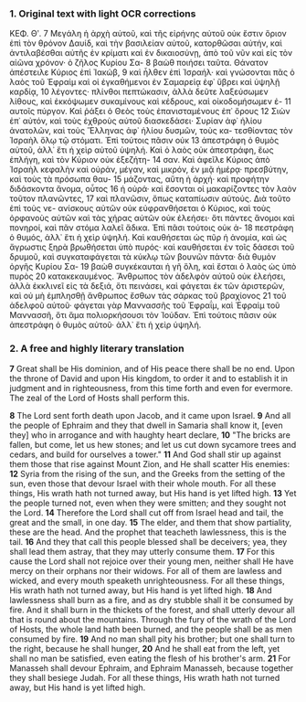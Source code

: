 ### 1. Original text with light OCR corrections

ΚΕΦ. Θʹ.
7 Μεγάλη ἡ ἀρχὴ αὐτοῦ, καὶ τῆς εἰρήνης αὐτοῦ οὐκ ἔστιν ὅριον
ἐπὶ τὸν θρόνον Δαυίδ, καὶ τὴν βασιλείαν αὐτοῦ, κατορθῶσαι
αὐτήν, καὶ ἀντιλαβέσθαι αὐτῆς ἐν κρίματι καὶ ἐν δικαιοσύνῃ,
ἀπὸ τοῦ νῦν καὶ εἰς τὸν αἰῶνα χρόνον· ὁ ζῆλος Κυρίου Σα-
8 βαὼθ ποιήσει ταῦτα. Θάνατον ἀπέστειλε Κύριος ἐπὶ Ἰακώβ,
9 καὶ ἦλθεν ἐπὶ Ἰσραήλ· καὶ γνώσονται πᾶς ὁ λαὸς τοῦ Ἐφραὶμ
καὶ οἱ ἐγκαθήμενοι ἐν Σαμαρείᾳ ἐφ᾽ ὕβρει καὶ ὑψηλῇ καρδίᾳ,
10 λέγοντες· πλίνθοι πεπτώκασιν, ἀλλὰ δεῦτε λαξεύσωμεν λίθους,
καὶ ἐκκόψωμεν συκαμίνους καὶ κέδρους, καὶ οἰκοδομήσωμεν ἐ-
11 αυτοῖς πύργον. Καὶ ῥάξει ὁ Θεὸς τοὺς ἐπανισταμένους ἐπ᾽ ὄρους
12 Σιὼν ἐπ᾽ αὐτόν, καὶ τοὺς ἐχθροὺς αὐτοῦ διασκεδάσει· Συρίαν ἀφ᾽
ἡλίου ἀνατολῶν, καὶ τοὺς Ἕλληνας ἀφ᾽ ἡλίου δυσμῶν, τοὺς κα-
τεσθίοντας τὸν Ἰσραὴλ ὅλῳ τῷ στόματι. Ἐπὶ τούτοις πᾶσιν οὐκ
13 ἀπεστράφη ὁ θυμὸς αὐτοῦ, ἀλλ᾽ ἔτι ἡ χεὶρ αὐτοῦ ὑψηλή. Καὶ ὁ
λαὸς οὐκ ἀπεστράφη, ἕως ἐπλήγη, καὶ τὸν Κύριον οὐκ ἐξεζήτη-
14 σαν. Καὶ ἀφεῖλε Κύριος ἀπὸ Ἰσραὴλ κεφαλὴν καὶ οὐράν, μέγαν,
καὶ μικρόν, ἐν μιᾷ ἡμέρᾳ· πρεσβύτην, καὶ τοὺς τὰ πρόσωπα θαυ-
15 μάζοντας, αὕτη ἡ ἀρχή· καὶ προφήτην διδάσκοντα ἄνομα, οὗτος
16 ἡ οὐρά· καὶ ἔσονται οἱ μακαρίζοντες τὸν λαὸν τοῦτον πλανῶντες,
17 καὶ πλανῶσιν, ὅπως καταπίωσιν αὐτούς. Διὰ τοῦτο ἐπὶ τοὺς νε-
ανίσκους αὐτῶν οὐκ εὐφρανθήσεται ὁ Κύριος, καὶ τοὺς ὀρφανοὺς
αὐτῶν καὶ τὰς χήρας αὐτῶν οὐκ ἐλεήσει· ὅτι πάντες ἄνομοι καὶ
πονηροί, καὶ πᾶν στόμα λαλεῖ ἄδικα. Ἐπὶ πᾶσι τούτοις οὐκ ἀ-
18 πεστράφη ὁ θυμός, ἀλλ᾽ ἔτι ἡ χεὶρ ὑψηλή. Καὶ καυθήσεται ὡς
πῦρ ἡ ἀνομία, καὶ ὡς ἄγρωστις ξηρὰ βρωθήσεται ὑπὸ πυρός· καὶ
καυθήσεται ἐν τοῖς δάσεσι τοῦ δρυμοῦ, καὶ συγκαταφάγεται
τὰ κύκλῳ τῶν βουνῶν πάντα· διὰ θυμὸν ὀργῆς Κυρίου Σα-
19 βαὼθ συγκέκαυται ἡ γῆ ὅλη, καὶ ἔσται ὁ λαὸς ὡς ὑπὸ πυρὸς
20 κατακεκαυμένος. Ἄνθρωπος τὸν ἀδελφὸν αὐτοῦ οὐκ ἐλεήσει, ἀλλὰ
ἐκκλινεῖ εἰς τὰ δεξιά, ὅτι πεινάσει, καὶ φάγεται ἐκ τῶν ἀριστερῶν,
καὶ οὐ μὴ ἐμπλησθῇ ἄνθρωπος ἔσθων τὰς σάρκας τοῦ βραχίονος
21 τοῦ ἀδελφοῦ αὐτοῦ· φάγεται γὰρ Μαννασσῆς τοῦ Ἐφραΐμ, καὶ
Ἐφραὶμ τοῦ Μαννασσῆ, ὅτι ἅμα πολιορκήσουσι τὸν Ἰούδαν. Ἐπὶ
τούτοις πᾶσιν οὐκ ἀπεστράφη ὁ θυμὸς αὐτοῦ· ἀλλ᾽ ἔτι ἡ χεὶρ ὑψηλή.

### 2. A free and highly literary translation

**7** Great shall be His dominion, and of His peace there shall be no end. Upon the throne of David and upon His kingdom, to order it and to establish it in judgment and in righteousness, from this time forth and even for evermore. The zeal of the Lord of Hosts shall perform this.

**8** The Lord sent forth death upon Jacob, and it came upon Israel.
**9** And all the people of Ephraim and they that dwell in Samaria shall know it, [even they] who in arrogance and with haughty heart declare,
**10** "The bricks are fallen, but come, let us hew stones; and let us cut down sycamore trees and cedars, and build for ourselves a tower."
**11** And God shall stir up against them those that rise against Mount Zion, and He shall scatter His enemies:
**12** Syria from the rising of the sun, and the Greeks from the setting of the sun, even those that devour Israel with their whole mouth. For all these things, His wrath hath not turned away, but His hand is yet lifted high.
**13** Yet the people turned not, even when they were smitten; and they sought not the Lord.
**14** Therefore the Lord shall cut off from Israel head and tail, the great and the small, in one day.
**15** The elder, and them that show partiality, these are the head. And the prophet that teacheth lawlessness, this is the tail.
**16** And they that call this people blessed shall be deceivers; yea, they shall lead them astray, that they may utterly consume them.
**17** For this cause the Lord shall not rejoice over their young men, neither shall He have mercy on their orphans nor their widows. For all of them are lawless and wicked, and every mouth speaketh unrighteousness. For all these things, His wrath hath not turned away, but His hand is yet lifted high.
**18** And lawlessness shall burn as a fire, and as dry stubble shall it be consumed by fire. And it shall burn in the thickets of the forest, and shall utterly devour all that is round about the mountains. Through the fury of the wrath of the Lord of Hosts, the whole land hath been burned, and the people shall be as men consumed by fire.
**19** And no man shall pity his brother; but one shall turn to the right, because he shall hunger,
**20** And he shall eat from the left, yet shall no man be satisfied, even eating the flesh of his brother's arm.
**21** For Manasseh shall devour Ephraim, and Ephraim Manasseh, because together they shall besiege Judah. For all these things, His wrath hath not turned away, but His hand is yet lifted high.